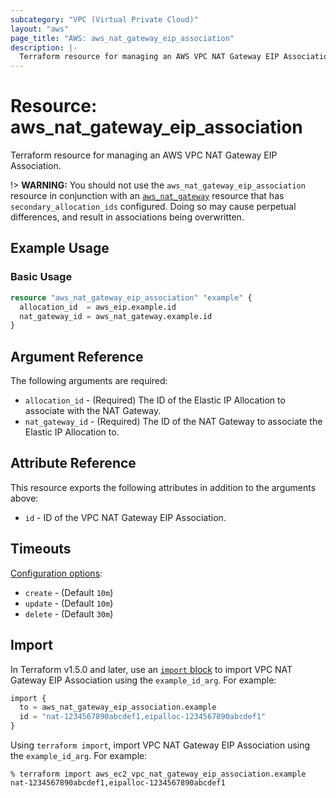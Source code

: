 ```yaml
---
subcategory: "VPC (Virtual Private Cloud)"
layout: "aws"
page_title: "AWS: aws_nat_gateway_eip_association"
description: |-
  Terraform resource for managing an AWS VPC NAT Gateway EIP Association.
---
```

# Resource: aws_nat_gateway_eip_association

Terraform resource for managing an AWS VPC NAT Gateway EIP Association.

!> **WARNING:** You should not use the `aws_nat_gateway_eip_association` resource in conjunction with an [`aws_nat_gateway`](aws_nat_gateway.html) resource that has `secondary_allocation_ids` configured. Doing so may cause perpetual differences, and result in associations being overwritten.

## Example Usage

### Basic Usage

```terraform
resource "aws_nat_gateway_eip_association" "example" {
  allocation_id  = aws_eip.example.id
  nat_gateway_id = aws_nat_gateway.example.id
}
```

## Argument Reference

The following arguments are required:

* `allocation_id` - (Required) The ID of the Elastic IP Allocation to associate with the NAT Gateway.
* `nat_gateway_id` - (Required) The ID of the NAT Gateway to associate the Elastic IP Allocation to.

## Attribute Reference

This resource exports the following attributes in addition to the arguments above:

* `id` - ID of the VPC NAT Gateway EIP Association.

## Timeouts

[Configuration options](https://developer.hashicorp.com/terraform/language/resources/syntax#operation-timeouts):

* `create` - (Default `10m`)
* `update` - (Default `10m`)
* `delete` - (Default `30m`)

## Import

In Terraform v1.5.0 and later, use an [`import` block](https://developer.hashicorp.com/terraform/language/import) to import VPC NAT Gateway EIP Association using the `example_id_arg`. For example:

```terraform
import {
  to = aws_nat_gateway_eip_association.example
  id = "nat-1234567890abcdef1,eipalloc-1234567890abcdef1"
}
```

Using `terraform import`, import VPC NAT Gateway EIP Association using the `example_id_arg`. For example:

```console
% terraform import aws_ec2_vpc_nat_gateway_eip_association.example nat-1234567890abcdef1,eipalloc-1234567890abcdef1
```
